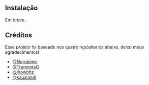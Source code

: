 ## Instalação

Em breve..

## Créditos

Esse projeto foi baseado nos quatro repósitorios abaixo, deixo meus agradecimentos!
- [@Nurutomo](https://github.com/Nurutomo/wabot-aq)
- [@TramontaG](https://github.com/TramontaG/Gramonta-Bot)
- [@jhowbhz](https://github.com/jhowbhz/bot-whatsapp)
- [@kaualandi](https://github.com/kaualandi/bot-whatsapp)
